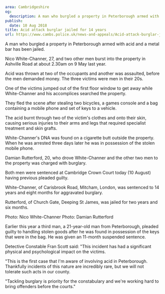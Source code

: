 ```yaml
area: Cambridgeshire
og:
  description: A man who burgled a property in Peterborough armed with acid and a metal bar has been jailed.
publish:
  date: 10 Aug 2018
title: Acid attack burglar jailed for 14 years
url: https://www.cambs.police.uk/news-and-appeals/Acid-attack-burglar-jailed
```

A man who burgled a property in Peterborough armed with acid and a metal bar has been jailed.

Nico White-Channer, 27, and two other men burst into the property in Ashville Road at about 2.30am on 9 May last year.

Acid was thrown at two of the occupants and another was assaulted, before the men demanded money. The three victims were men in their 20s.

One of the victims jumped out of the first floor window to get away while White-Channer and his accomplices searched the property.

They fled the scene after stealing two bicycles, a games console and a bag containing a mobile phone and set of keys to a vehicle.

The acid burnt through two of the victim's clothes and onto their skin, causing serious injuries to their arms and legs that required specialist treatment and skin grafts.

White-Channer's DNA was found on a cigarette butt outside the property. When he was arrested three days later he was in possession of the stolen mobile phone.

Damian Rutterford, 20, who drove White-Channer and the other two men to the property was charged with burglary.

Both men were sentenced at Cambridge Crown Court today (10 August) having previous pleaded guilty.

White-Channer, of Carisbrook Road, Mitcham, London, was sentenced to 14 years and eight months for aggravated burglary.

Rutterford, of Church Gate, Deeping St James, was jailed for two years and six months.

Photo: Nico White-Channer Photo: Damian Rutterford

Earlier this year a third man, a 21-year-old man from Peterborough, pleaded guilty to handling stolen goods after he was found in possession of the keys that were in the bag. He was given an 11-month suspended sentence.

Detective Constable Fran Scott said: "This incident has had a significant physical and psychological impact on the victims.

"This is the first case that I'm aware of involving acid in Peterborough. Thankfully incidents of this nature are incredibly rare, but we will not tolerate such acts in our county.

"Tackling burglary is priority for the constabulary and we're working hard to bring offenders before the courts."
